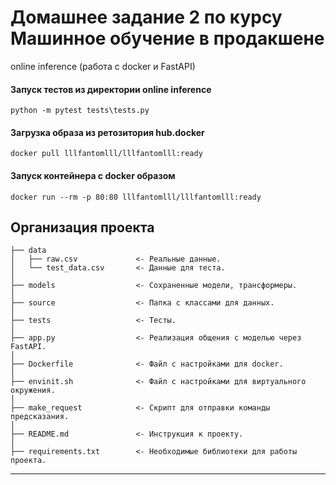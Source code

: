 # Домашнее задание 2 по курсу Машинное обучение в продакшене

online inference (работа с docker и FastAPI)

#### Запуск тестов из директории online inference

~~~
python -m pytest tests\tests.py
~~~

#### Загрузка образа из ретозитория hub.docker
~~~
docker pull lllfantomlll/lllfantomlll:ready
~~~

#### Запуск контейнера с docker образом
~~~
docker run --rm -p 80:80 lllfantomlll/lllfantomlll:ready
~~~

Организация проекта
------------
    ├── data
    │   ├── raw.csv             <- Реальные данные.
	│	└── test_data.csv       <- Данные для теста.
	│
    ├── models                  <- Сохраненные модели, трансформеры.
    │
	├── source              	<- Папка с классами для данных.
	│
	├── tests                   <- Тесты.
	│
	├── app.py                  <- Реализация общения с моделью через FastAPI.
    │
    ├── Dockerfile              <- Файл с настройками для docker.
	│
	├── envinit.sh              <- Файл с настройками для виртуального окружения.
	│
	├── make_request            <- Скрипт для отправки команды предсказания.
	│
	├── README.md               <- Инструкция к проекту.
	│
    ├── requirements.txt        <- Необходимые библиотеки для работы проекта.

--------